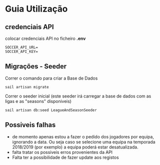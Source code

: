 # Guia Utilização

## credenciais API
colocar credenciais API no ficheiro **.env**

```
SOCCER_API_URL=
SOCCER_API_KEY=
```

## Migrações - Seeder
Correr o comando para criar a Base de Dados
```
sail artisan migrate
```

Correr o seeder inicial (este seeder irá carregar a base de dados com as ligas e as "seasons" disponiveis)
```
sail artisan db:seed LeagueAndSeasonSeeder
```

## Possiveis falhas
- de momento apenas estou a fazer o pedido dos jogadores por equipa, ignorando a data. Ou seja caso se selecione uma equipa na temporada 2018/2019 (por exemplo) a equipa poderá estar desatualizada.
- falta tratar os possiveis erros provenientes da API
- Falta ter a possibilidade de fazer update aos registos